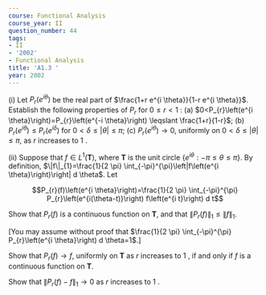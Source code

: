 ```yaml
---
course: Functional Analysis
course_year: II
question_number: 44
tags:
- II
- '2002'
- Functional Analysis
title: 'A1.3 '
year: 2002
---
```



(i) Let $P_{r}\left(e^{i \theta}\right)$ be the real part of $\frac{1+r e^{i \theta}}{1-r e^{i \theta}}$. Establish the following properties of $P_{r}$ for $0 \leqslant r<1$ :
(a) $0<P_{r}\left(e^{i \theta}\right)=P_{r}\left(e^{-i \theta}\right) \leqslant \frac{1+r}{1-r}$;
(b) $P_{r}\left(e^{i \theta}\right) \leqslant P_{r}\left(e^{i \delta}\right)$ for $0<\delta \leqslant|\theta| \leqslant \pi$;
(c) $P_{r}\left(e^{i \theta}\right) \rightarrow 0$, uniformly on $0<\delta \leqslant|\theta| \leqslant \pi$, as $r$ increases to 1 .

(ii) Suppose that $f \in L^{1}(\mathbf{T})$, where $\mathbf{T}$ is the unit circle $\left\{e^{i \theta}:-\pi \leqslant \theta \leqslant \pi\right\}$. By definition, $\|f\|_{1}=\frac{1}{2 \pi} \int_{-\pi}^{\pi}\left|f\left(e^{i \theta}\right)\right| d \theta$. Let

$$P_{r}(f)\left(e^{i \theta}\right)=\frac{1}{2 \pi} \int_{-\pi}^{\pi} P_{r}\left(e^{i(\theta-t)}\right) f\left(e^{i t}\right) d t$$

Show that $P_{r}(f)$ is a continuous function on $\mathbf{T}$, and that $\left\|P_{r}(f)\right\|_{1} \leqslant\|f\|_{1}$.

[You may assume without proof that $\frac{1}{2 \pi} \int_{-\pi}^{\pi} P_{r}\left(e^{i \theta}\right) d \theta=1$.]

Show that $P_{r}(f) \rightarrow f$, uniformly on $\mathbf{T}$ as $r$ increases to 1 , if and only if $f$ is a continuous function on $\mathbf{T}$.

Show that $\left\|P_{r}(f)-f\right\|_{1} \rightarrow 0$ as $r$ increases to 1 .